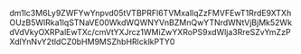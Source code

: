 dm1lc3M6Ly9ZWFYwYnpvd05tVTBPRFl6TVMxallqZzFMVFEwT1RrdE9XTXhOUzB5WlRka1lqSTNaVE00WkdWQWNYVnBZMnQwYTNrdWNtVjBjMk52WkdVdVkyOXRPalEwTXc/cmVtYXJrcz1WMiZwYXRoPS9xdWlja3RreSZvYmZzPXdlYnNvY2tldCZ0bHM9MSZhbHRlcklkPTY0
